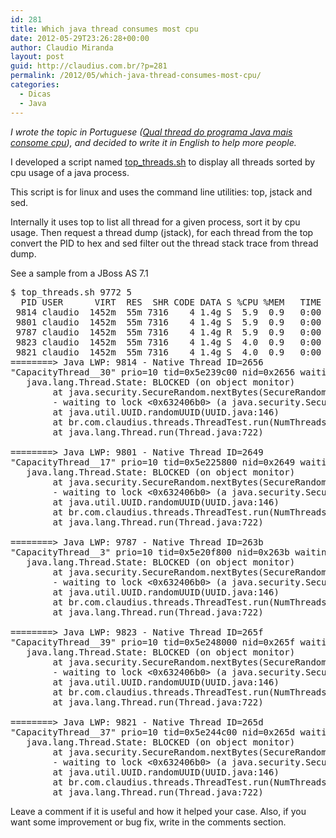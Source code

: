```yaml
---
id: 281
title: Which java thread consumes most cpu
date: 2012-05-29T23:26:28+00:00
author: Claudio Miranda
layout: post
guid: http://claudius.com.br/?p=281
permalink: /2012/05/which-java-thread-consumes-most-cpu/
categories:
  - Dicas
  - Java
---
```

_I wrote the topic in Portuguese ([Qual thread do programa Java mais consome cpu](http://claudius.com.br/2012/05/qual-thread-do-programa-java-mais-consome-cpu/)), and decided to write it in English to help more people._

I developed a script named [top_threads.sh](http://code.google.com/p/claudius-alphaworks/source/browse/trunk/shell_bin/top_threads.sh) to display all threads sorted by cpu usage of a java process.
  
This script is for linux and uses the command line utilities: top, jstack and sed.

Internally it uses top to list all thread for a given process, sort it by cpu usage. Then request a thread dump (jstack), for each thread from the top convert the PID to hex and sed filter out the thread stack trace from thread dump.

See a sample from a JBoss AS 7.1

<pre>$ top_threads.sh 9772 5
  PID USER      VIRT  RES  SHR CODE DATA S %CPU %MEM   TIME COMMAND                                                                                                                                       
 9814 claudio  1452m  55m 7316    4 1.4g S  5.9  0.9   0:00 /opt/jdk/jdk1.7.0_02/bin/java -Xss128k -Xmx1300m -classpath build/web/ br.com.claudius.threads.NumThreads 40 99999 1                          
 9801 claudio  1452m  55m 7316    4 1.4g S  5.9  0.9   0:00 /opt/jdk/jdk1.7.0_02/bin/java -Xss128k -Xmx1300m -classpath build/web/ br.com.claudius.threads.NumThreads 40 99999 1                          
 9787 claudio  1452m  55m 7316    4 1.4g R  5.9  0.9   0:00 /opt/jdk/jdk1.7.0_02/bin/java -Xss128k -Xmx1300m -classpath build/web/ br.com.claudius.threads.NumThreads 40 99999 1                          
 9823 claudio  1452m  55m 7316    4 1.4g S  4.0  0.9   0:00 /opt/jdk/jdk1.7.0_02/bin/java -Xss128k -Xmx1300m -classpath build/web/ br.com.claudius.threads.NumThreads 40 99999 1                          
 9821 claudio  1452m  55m 7316    4 1.4g S  4.0  0.9   0:00 /opt/jdk/jdk1.7.0_02/bin/java -Xss128k -Xmx1300m -classpath build/web/ br.com.claudius.threads.NumThreads 40 99999 1                          
========&gt; Java LWP: 9814 - Native Thread ID=2656
"CapacityThread__30" prio=10 tid=0x5e239c00 nid=0x2656 waiting for monitor entry [0x5df07000]
   java.lang.Thread.State: BLOCKED (on object monitor)
        at java.security.SecureRandom.nextBytes(SecureRandom.java:455)
        - waiting to lock &lt;0x632406b0&gt; (a java.security.SecureRandom)
        at java.util.UUID.randomUUID(UUID.java:146)
        at br.com.claudius.threads.ThreadTest.run(NumThreads.java:146)
        at java.lang.Thread.run(Thread.java:722)

========&gt; Java LWP: 9801 - Native Thread ID=2649
"CapacityThread__17" prio=10 tid=0x5e225800 nid=0x2649 waiting for monitor entry [0x5e0b4000]
   java.lang.Thread.State: BLOCKED (on object monitor)
        at java.security.SecureRandom.nextBytes(SecureRandom.java:455)
        - waiting to lock &lt;0x632406b0&gt; (a java.security.SecureRandom)
        at java.util.UUID.randomUUID(UUID.java:146)
        at br.com.claudius.threads.ThreadTest.run(NumThreads.java:146)
        at java.lang.Thread.run(Thread.java:722)

========&gt; Java LWP: 9787 - Native Thread ID=263b
"CapacityThread__3" prio=10 tid=0x5e20f800 nid=0x263b waiting for monitor entry [0x5e396000]
   java.lang.Thread.State: BLOCKED (on object monitor)
        at java.security.SecureRandom.nextBytes(SecureRandom.java:455)
        - waiting to lock &lt;0x632406b0&gt; (a java.security.SecureRandom)
        at java.util.UUID.randomUUID(UUID.java:146)
        at br.com.claudius.threads.ThreadTest.run(NumThreads.java:146)
        at java.lang.Thread.run(Thread.java:722)

========&gt; Java LWP: 9823 - Native Thread ID=265f
"CapacityThread__39" prio=10 tid=0x5e248000 nid=0x265f waiting for monitor entry [0x5ddde000]
   java.lang.Thread.State: BLOCKED (on object monitor)
        at java.security.SecureRandom.nextBytes(SecureRandom.java:455)
        - waiting to lock &lt;0x632406b0&gt; (a java.security.SecureRandom)
        at java.util.UUID.randomUUID(UUID.java:146)
        at br.com.claudius.threads.ThreadTest.run(NumThreads.java:146)
        at java.lang.Thread.run(Thread.java:722)

========&gt; Java LWP: 9821 - Native Thread ID=265d
"CapacityThread__37" prio=10 tid=0x5e244c00 nid=0x265d waiting for monitor entry [0x5de20000]
   java.lang.Thread.State: BLOCKED (on object monitor)
        at java.security.SecureRandom.nextBytes(SecureRandom.java:455)
        - waiting to lock &lt;0x632406b0&gt; (a java.security.SecureRandom)
        at java.util.UUID.randomUUID(UUID.java:146)
        at br.com.claudius.threads.ThreadTest.run(NumThreads.java:146)
        at java.lang.Thread.run(Thread.java:722)</pre>

Leave a comment if it is useful and how it helped your case. Also, if you want some improvement or bug fix, write in the comments section.